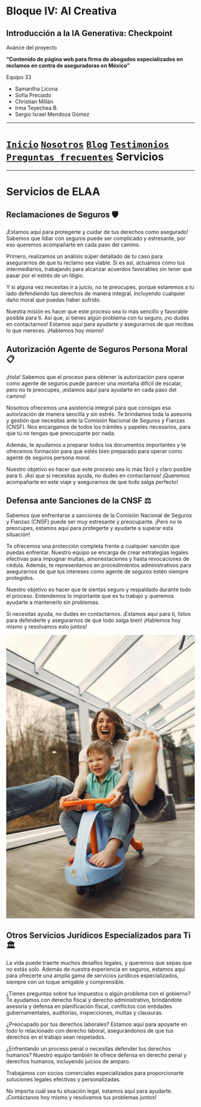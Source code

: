 # Bloque IV: AI Creativa 

## Introducción a la IA Generativa: Checkpoint 

Avance del proyecto

__“Contenido de página web para firma de abogados especializados en reclamos en contra de aseguradoras en México”__

Equipo 33

- Samantha Licona
- Sofía Preciado
- Christian Millán
- Irma Teyechea B.
- Sergio Israel Mendoza Gómez


---

# [`Inicio`](../README.md) [`Nosotros`](../nosotros/README.md) [`Blog`](./blog/README.md) [`Testimonios`](../testimonios/README.md) [`Preguntas frecuentes`](../FQ/README.md)  __Servicios__

---

# Servicios de ELAA

## Reclamaciones de Seguros 🛡️
¡Estamos aquí para protegerte y cuidar de tus derechos como asegurado! Sabemos que lidiar con seguros puede ser complicado y estresante, por eso queremos acompañarte en cada paso del camino.

Primero, realizamos un análisis súper detallado de tu caso para asegurarnos de que tu reclamo sea viable. Si es así, actuamos como tus intermediarios, trabajando para alcanzar acuerdos favorables sin tener que pasar por el estrés de un litigio.

Y si alguna vez necesitas ir a juicio, no te preocupes, porque estaremos a tu lado defendiendo tus derechos de manera integral, incluyendo cualquier daño moral que puedas haber sufrido.

Nuestra misión es hacer que este proceso sea lo más sencillo y favorable posible para ti. Así que, si tienes algún problema con tu seguro, ¡no dudes en contactarnos! Estamos aquí para ayudarte y asegurarnos de que recibas lo que mereces. ¡Hablemos hoy mismo!

## Autorización Agente de Seguros Persona Moral 📋
¡Hola! Sabemos que el proceso para obtener la autorización para operar como agente de seguros puede parecer una montaña difícil de escalar, pero no te preocupes, ¡estamos aquí para ayudarte en cada paso del camino!

Nosotros ofrecemos una asistencia integral para que consigas esa autorización de manera sencilla y sin estrés. Te brindamos toda la asesoría y gestión que necesitas ante la Comisión Nacional de Seguros y Fianzas (CNSF). Nos encargamos de todos los trámites y papeles necesarios, para que tú no tengas que preocuparte por nada.

Además, te ayudamos a preparar todos los documentos importantes y te ofrecemos formación para que estés bien preparado para operar como agente de seguros persona moral.

Nuestro objetivo es hacer que este proceso sea lo más fácil y claro posible para ti. ¡Así que si necesitas ayuda, no dudes en contactarnos! ¡Queremos acompañarte en este viaje y asegurarnos de que todo salga perfecto!

## Defensa ante Sanciones de la CNSF ⚖️
Sabemos que enfrentarse a sanciones de la Comisión Nacional de Seguros y Fianzas (CNSF) puede ser muy estresante y preocupante. ¡Pero no te preocupes, estamos aquí para protegerte y ayudarte a superar esta situación!

Te ofrecemos una protección completa frente a cualquier sanción que puedas enfrentar. Nuestro equipo se encarga de crear estrategias legales efectivas para impugnar multas, amonestaciones y hasta revocaciones de cédula. Además, te representamos en procedimientos administrativos para asegurarnos de que tus intereses como agente de seguros estén siempre protegidos.

Nuestro objetivo es hacer que te sientas seguro y respaldado durante todo el proceso. Entendemos lo importante que es tu trabajo y queremos ayudarte a mantenerlo sin problemas.

Si necesitas ayuda, no dudes en contactarnos. ¡Estamos aquí para ti, listos para defenderte y asegurarnos de que todo salga bien! ¡Hablemos hoy mismo y resolvamos esto juntos!

![servicios](../img/pexels-gustavo-fring-3985232.jpg)

## Otros Servicios Jurídicos Especializados para Ti 🏛️
La vida puede traerte muchos desafíos legales, y queremos que sepas que no estás solo. Además de nuestra experiencia en seguros, estamos aquí para ofrecerte una amplia gama de servicios jurídicos especializados, siempre con un toque amigable y comprensible.

¿Tienes preguntas sobre tus impuestos o algún problema con el gobierno? Te ayudamos con derecho fiscal y derecho administrativo, brindándote asesoría y defensa en planificación fiscal, conflictos con entidades gubernamentales, auditorías, inspecciones, multas y clausuras.

¿Preocupado por tus derechos laborales? Estamos aquí para apoyarte en todo lo relacionado con derecho laboral, asegurándonos de que tus derechos en el trabajo sean respetados.

¿Enfrentando un proceso penal o necesitas defender tus derechos humanos? Nuestro equipo también te ofrece defensa en derecho penal y derechos humanos, incluyendo juicios de amparo.

Trabajamos con socios comerciales especializados para proporcionarte soluciones legales efectivas y personalizadas.

No importa cuál sea tu situación legal, estamos aquí para ayudarte. ¡Contáctanos hoy mismo y resolvamos tus problemas juntos!